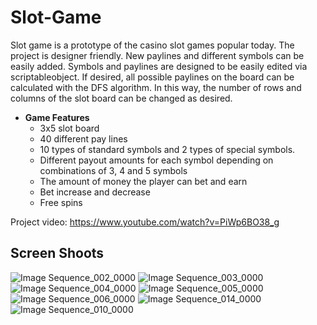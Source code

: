 # Slot-Game
  Slot game is a prototype of the casino slot games popular today.
  The project is designer friendly. New paylines and different symbols can be easily added. 
  Symbols and paylines are designed to be easily edited via scriptableobject.
  If desired, all possible paylines on the board can be calculated with the DFS algorithm. 
  In this way, the number of rows and columns of the slot board can be changed as desired.
- **Game Features**
  - 3x5 slot board
  - 40 different pay lines
  - 10 types of standard symbols and 2 types of special symbols.
  - Different payout amounts for each symbol depending on combinations of 3, 4 and 5 symbols
  - The amount of money the player can bet and earn
  - Bet increase and decrease
  - Free spins

    


Project video: https://www.youtube.com/watch?v=PiWp6BO38_g
## Screen Shoots
![Image Sequence_002_0000](https://github.com/mberkayersoy/Slot-Game/assets/76611569/0a156a2d-22f8-4609-ae11-fcd6ec705f12)
![Image Sequence_003_0000](https://github.com/mberkayersoy/Slot-Game/assets/76611569/0c029baa-1917-45c6-b64f-97ab155ea895)
![Image Sequence_004_0000](https://github.com/mberkayersoy/Slot-Game/assets/76611569/fe81cb7d-c5b1-44d9-ab87-aeaece97133b)
![Image Sequence_005_0000](https://github.com/mberkayersoy/Slot-Game/assets/76611569/7fdfe99d-9637-424e-9f17-e72089baab77)
![Image Sequence_006_0000](https://github.com/mberkayersoy/Slot-Game/assets/76611569/39ea56d4-25c4-4f54-96cb-26fa0c3a54e2)
![Image Sequence_014_0000](https://github.com/mberkayersoy/Slot-Game/assets/76611569/14035b90-21fe-4716-ae6d-c0ddb2dcf8b0)
![Image Sequence_010_0000](https://github.com/mberkayersoy/Slot-Game/assets/76611569/e207307a-8030-4a41-915c-3ad983b8a1bc)




